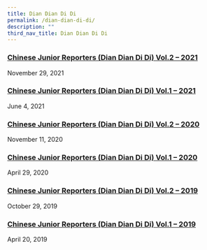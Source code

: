 ```yaml
---
title: Dian Dian Di Di
permalink: /dian-dian-di-di/
description: ""
third_nav_title: Dian Dian Di Di
---
```

<h3><a title="Chinese Junior Reporters (Dian Dian Di Di) Vol.2 &ndash; 2021" href="/2021/11/29/chinese-junior-reporters-dian-dian-di-di-vol-2-2021/" rel="bookmark">Chinese Junior Reporters (Dian Dian Di Di) Vol.2 &ndash; 2021</a></h3>
<div>November 29, 2021</div>
<h3><a title="Chinese Junior Reporters (Dian Dian Di Di) Vol.1 &ndash; 2021" href="/2021/06/04/chinese-junior-reporters-dian-dian-di-di-vol-1-2021/" rel="bookmark">Chinese Junior Reporters (Dian Dian Di Di) Vol.1 &ndash; 2021</a></h3>
<div>June 4, 2021</div>
<h3><a title="Chinese Junior Reporters (Dian Dian Di Di) Vol.2 &ndash; 2020" href="/2020/11/11/chinese-junior-reporters-dian-dian-di-di-vol-2-2020/" rel="bookmark">Chinese Junior Reporters (Dian Dian Di Di) Vol.2 &ndash; 2020</a></h3>
<div>November 11, 2020</div>
<h3><a title="Chinese Junior Reporters (Dian Dian Di Di) Vol.1 &ndash; 2020" href="/2020/04/29/dian-dian-di-di-april-2020/" rel="bookmark">Chinese Junior Reporters (Dian Dian Di Di) Vol.1 &ndash; 2020</a></h3>
<div>April 29, 2020</div>
<h3><a title="Chinese Junior Reporters (Dian Dian Di Di) Vol.2 &ndash; 2019" href="/2019/10/29/chinese-junior-reporters-dian-dian-di-di-2/" rel="bookmark">Chinese Junior Reporters (Dian Dian Di Di) Vol.2 &ndash; 2019</a></h3>
<div>October 29, 2019</div>
<h3><a title="Chinese Junior Reporters (Dian Dian Di Di) Vol.1 &ndash; 2019" href="/2019/04/20/chinese-junior-reporters-dian-dian-di-di/" rel="bookmark">Chinese Junior Reporters (Dian Dian Di Di) Vol.1 &ndash; 2019</a></h3>
<div>April 20, 2019</div>